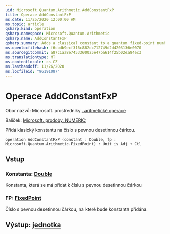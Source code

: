 ```yaml
---
uid: Microsoft.Quantum.Arithmetic.AddConstantFxP
title: Operace AddConstantFxP
ms.date: 11/25/2020 12:00:00 AM
ms.topic: article
qsharp.kind: operation
qsharp.namespace: Microsoft.Quantum.Arithmetic
qsharp.name: AddConstantFxP
qsharp.summary: Adds a classical constant to a quantum fixed-point number.
ms.openlocfilehash: f6cbdb9ecf316c882dc712749d2d4203136e0070
ms.sourcegitcommit: a87c1aa8e7453360025e47ba614f25b02ea84ec3
ms.translationtype: MT
ms.contentlocale: cs-CZ
ms.lasthandoff: 11/26/2020
ms.locfileid: "96191087"
---
```

# <a name="addconstantfxp-operation"></a>Operace AddConstantFxP

Obor názvů: Microsoft. prostředníky [. aritmetické operace](xref:Microsoft.Quantum.Arithmetic)

Balíček: [Microsoft. prodoby. NUMERIC](https://nuget.org/packages/Microsoft.Quantum.Numerics)


Přidá klasický konstantu na číslo s pevnou desetinnou čárkou.

```qsharp
operation AddConstantFxP (constant : Double, fp : Microsoft.Quantum.Arithmetic.FixedPoint) : Unit is Adj + Ctl
```


## <a name="input"></a>Vstup

### <a name="constant--double"></a>Konstanta: [Double](xref:microsoft.quantum.lang-ref.double)

Konstanta, která se má přidat k číslu s pevnou desetinnou čárkou


### <a name="fp--fixedpoint"></a>FP: [FixedPoint](xref:Microsoft.Quantum.Arithmetic.FixedPoint)

Číslo s pevnou desetinnou čárkou, na které bude konstanta přidána.



## <a name="output--unit"></a>Výstup: [jednotka](xref:microsoft.quantum.lang-ref.unit)

